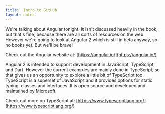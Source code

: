 ```yaml
---
title:  Intro to GitHub
layout: notes
---
```


We're talking about Angular tonight.  It isn't discussed heavily in the book, but that's fine, because there are all sorts of resources on the web.  However we're going to look at Angular 2 which is still in beta anyway, so no books yet.  But we'll be brave!

Check out the Angular website at: [https://angular.io/](https://angular.io/)

Angular 2 is intended to support development in JavaScript, TypeScript, and Dart.  However the current examples are mainly done in TypeScript, so that gives us an opportunity to explore a little bit of TypeScript too.  TypeScript is a superset of JavaScript and it provides options for static typing, classes and interfaces.  It is open source and developed and maintained by Microsoft.

Check out more on TypeScript at: [https://www.typescriptlang.org/](https://www.typescriptlang.org/)
